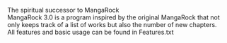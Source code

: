 The spiritual successor to MangaRock  
MangaRock 3.0 is a program inspired by the original MangaRock that not only keeps track of a list of works but also the number of new chapters.  
All features and basic usage can be found in Features.txt
